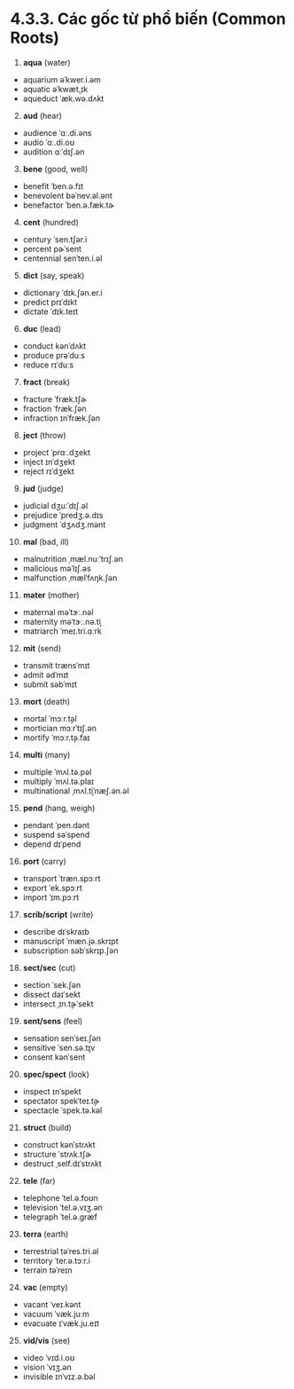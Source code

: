 # 4.3.3. Các gốc từ phổ biến (Common Roots)

1. **aqua** (water)

- aquarium <span class="pho alt">əˈkwer.i.əm</span> <span class="speak-word-inline" data-audio-us-male="/audios/us/aquarium-us-male.mp3" data-audio-us-female="/audios/us/aquarium-us-female.mp3"></span>
- aquatic <span class="pho alt">əˈkwæt̬.ɪk</span> <span class="speak-word-inline" data-audio-us-male="/audios/us/aquatic-us-male.mp3" data-audio-us-female="/audios/us/aquatic-us-female.mp3"></span>
- aqueduct <span class="pho alt">ˈæk.wə.dʌkt</span> <span class="speak-word-inline" data-audio-us-male="/audios/us/aqueduct-us-male.mp3" data-audio-us-female="/audios/us/aqueduct-us-female.mp3"></span>

2. **aud** (hear)

- audience <span class="pho alt">ˈɑː.di.əns</span> <span class="speak-word-inline" data-audio-us-male="/audios/us/audience-us-male.mp3" data-audio-us-female="/audios/us/audience-us-female.mp3"></span>
- audio <span class="pho alt">ˈɑː.di.oʊ</span> <span class="speak-word-inline" data-audio-us-male="/audios/us/audio-us-male.mp3" data-audio-us-female="/audios/us/audio-us-female.mp3"></span>
- audition <span class="pho alt">ɑːˈdɪʃ.ən</span> <span class="speak-word-inline" data-audio-us-male="/audios/us/audition-us-male.mp3" data-audio-us-female="/audios/us/audition-us-female.mp3"></span>

3. **bene** (good, well)

- benefit <span class="pho alt">ˈben.ə.fɪt</span> <span class="speak-word-inline" data-audio-us-male="/audios/us/benefit-us-male.mp3" data-audio-us-female="/audios/us/benefit-us-female.mp3"></span>
- benevolent <span class="pho alt">bəˈnev.əl.ənt</span> <span class="speak-word-inline" data-audio-us-male="/audios/us/benevolent-us-male.mp3" data-audio-us-female="/audios/us/benevolent-us-female.mp3"></span>
- benefactor <span class="pho alt">ˈben.ə.fæk.tɚ</span> <span class="speak-word-inline" data-audio-us-male="/audios/us/benefactor-us-male.mp3" data-audio-us-female="/audios/us/benefactor-us-female.mp3"></span>

4. **cent** (hundred)

- century <span class="pho alt">ˈsen.tʃər.i</span> <span class="speak-word-inline" data-audio-us-male="/audios/us/century-us-male.mp3" data-audio-us-female="/audios/us/century-us-female.mp3"></span>
- percent <span class="pho alt">pɚˈsent</span> <span class="speak-word-inline" data-audio-us-male="/audios/us/percent-us-male.mp3" data-audio-us-female="/audios/us/percent-us-female.mp3"></span>
- centennial <span class="pho alt">senˈten.i.əl</span> <span class="speak-word-inline" data-audio-us-male="/audios/us/centennial-us-male.mp3" data-audio-us-female="/audios/us/centennial-us-female.mp3"></span>

5. **dict** (say, speak)

- dictionary <span class="pho alt">ˈdɪk.ʃən.er.i</span> <span class="speak-word-inline" data-audio-us-male="/audios/us/dictionary-us-male.mp3" data-audio-us-female="/audios/us/dictionary-us-female.mp3"></span>
- predict <span class="pho alt">prɪˈdɪkt</span> <span class="speak-word-inline" data-audio-us-male="/audios/us/predict-us-male.mp3" data-audio-us-female="/audios/us/predict-us-female.mp3"></span>
- dictate <span class="pho alt">ˈdɪk.teɪt</span> <span class="speak-word-inline" data-audio-us-male="/audios/us/dictate-us-male.mp3" data-audio-us-female="/audios/us/dictate-us-female.mp3"></span>

6. **duc** (lead)

- conduct <span class="pho alt">kənˈdʌkt</span> <span class="speak-word-inline" data-audio-us-male="/audios/us/conduct-us-male.mp3" data-audio-us-female="/audios/us/conduct-us-female.mp3"></span>
- produce <span class="pho alt">prəˈduːs</span> <span class="speak-word-inline" data-audio-us-male="/audios/us/produce-us-male.mp3" data-audio-us-female="/audios/us/produce-us-female.mp3"></span>
- reduce <span class="pho alt">rɪˈduːs</span> <span class="speak-word-inline" data-audio-us-male="/audios/us/reduce-us-male.mp3" data-audio-us-female="/audios/us/reduce-us-female.mp3"></span>

7. **fract** (break)

- fracture <span class="pho alt">ˈfræk.tʃɚ</span> <span class="speak-word-inline" data-audio-us-male="/audios/us/fracture-us-male.mp3" data-audio-us-female="/audios/us/fracture-us-female.mp3"></span>
- fraction <span class="pho alt">ˈfræk.ʃən</span> <span class="speak-word-inline" data-audio-us-male="/audios/us/fraction-us-male.mp3" data-audio-us-female="/audios/us/fraction-us-female.mp3"></span>
- infraction <span class="pho alt">ɪnˈfræk.ʃən</span> <span class="speak-word-inline" data-audio-us-male="/audios/us/infraction-us-male.mp3" data-audio-us-female="/audios/us/infraction-us-female.mp3"></span>

8. **ject** (throw)

- project <span class="pho alt">ˈprɑː.dʒekt</span> <span class="speak-word-inline" data-audio-us-male="/audios/us/project-us-male.mp3" data-audio-us-female="/audios/us/project-us-female.mp3"></span>
- inject <span class="pho alt">ɪnˈdʒekt</span> <span class="speak-word-inline" data-audio-us-male="/audios/us/inject-us-male.mp3" data-audio-us-female="/audios/us/inject-us-female.mp3"></span>
- reject <span class="pho alt">rɪˈdʒekt</span> <span class="speak-word-inline" data-audio-us-male="/audios/us/reject-us-male.mp3" data-audio-us-female="/audios/us/reject-us-female.mp3"></span>

9. **jud** (judge)

- judicial <span class="pho alt">dʒuːˈdɪʃ.əl</span> <span class="speak-word-inline" data-audio-us-male="/audios/us/judicial-us-male.mp3" data-audio-us-female="/audios/us/judicial-us-female.mp3"></span>
- prejudice <span class="pho alt">ˈpredʒ.ə.dɪs</span> <span class="speak-word-inline" data-audio-us-male="/audios/us/prejudice-us-male.mp3" data-audio-us-female="/audios/us/prejudice-us-female.mp3"></span>
- judgment <span class="pho alt">ˈdʒʌdʒ.mənt</span> <span class="speak-word-inline" data-audio-us-male="/audios/us/judgment-us-male.mp3" data-audio-us-female="/audios/us/judgment-us-female.mp3"></span>

10. **mal** (bad, ill)

- malnutrition <span class="pho alt">ˌmæl.nuːˈtrɪʃ.ən</span> <span class="speak-word-inline" data-audio-us-male="/audios/us/malnutrition-us-male.mp3" data-audio-us-female="/audios/us/malnutrition-us-female.mp3"></span>
- malicious <span class="pho alt">məˈlɪʃ.əs</span> <span class="speak-word-inline" data-audio-us-male="/audios/us/malicious-us-male.mp3" data-audio-us-female="/audios/us/malicious-us-female.mp3"></span>
- malfunction <span class="pho alt">ˌmælˈfʌŋk.ʃən</span> <span class="speak-word-inline" data-audio-us-male="/audios/us/malfunction-us-male.mp3" data-audio-us-female="/audios/us/malfunction-us-female.mp3"></span>

11. **mater** (mother)

- maternal <span class="pho alt">məˈtɝː.nəl</span> <span class="speak-word-inline" data-audio-us-male="/audios/us/maternal-us-male.mp3" data-audio-us-female="/audios/us/maternal-us-female.mp3"></span>
- maternity <span class="pho alt">məˈtɝː.nə.t̬i</span> <span class="speak-word-inline" data-audio-us-male="/audios/us/maternity-us-male.mp3" data-audio-us-female="/audios/us/maternity-us-female.mp3"></span>
- matriarch <span class="pho alt">ˈmeɪ.tri.ɑːrk</span> <span class="speak-word-inline" data-audio-us-male="/audios/us/matriarch-us-male.mp3" data-audio-us-female="/audios/us/matriarch-us-female.mp3"></span>

12. **mit** (send)

- transmit <span class="pho alt">trænsˈmɪt</span> <span class="speak-word-inline" data-audio-us-male="/audios/us/transmit-us-male.mp3" data-audio-us-female="/audios/us/transmit-us-female.mp3"></span>
- admit <span class="pho alt">ədˈmɪt</span> <span class="speak-word-inline" data-audio-us-male="/audios/us/admit-us-male.mp3" data-audio-us-female="/audios/us/admit-us-female.mp3"></span>
- submit <span class="pho alt">səbˈmɪt</span> <span class="speak-word-inline" data-audio-us-male="/audios/us/submit-us-male.mp3" data-audio-us-female="/audios/us/submit-us-female.mp3"></span>

13. **mort** (death)

- mortal <span class="pho alt">ˈmɔːr.t̬əl</span> <span class="speak-word-inline" data-audio-us-male="/audios/us/mortal-us-male.mp3" data-audio-us-female="/audios/us/mortal-us-female.mp3"></span>
- mortician <span class="pho alt">mɔːrˈtɪʃ.ən</span> <span class="speak-word-inline" data-audio-us-male="/audios/us/mortician-us-male.mp3" data-audio-us-female="/audios/us/mortician-us-female.mp3"></span>
- mortify <span class="pho alt">ˈmɔːr.t̬ə.faɪ</span> <span class="speak-word-inline" data-audio-us-male="/audios/us/mortify-us-male.mp3" data-audio-us-female="/audios/us/mortify-us-female.mp3"></span>

14. **multi** (many)

- multiple <span class="pho alt">ˈmʌl.tə.pəl</span> <span class="speak-word-inline" data-audio-us-male="/audios/us/multiple-us-male.mp3" data-audio-us-female="/audios/us/multiple-us-female.mp3"></span>
- multiply <span class="pho alt">ˈmʌl.tə.plaɪ</span> <span class="speak-word-inline" data-audio-us-male="/audios/us/multiply-us-male.mp3" data-audio-us-female="/audios/us/multiply-us-female.mp3"></span>
- multinational <span class="pho alt">ˌmʌl.t̬iˈnæʃ.ən.əl</span> <span class="speak-word-inline" data-audio-us-male="/audios/us/multinational-us-male.mp3" data-audio-us-female="/audios/us/multinational-us-female.mp3"></span>

15. **pend** (hang, weigh)

- pendant <span class="pho alt">ˈpen.dənt</span> <span class="speak-word-inline" data-audio-us-male="/audios/us/pendant-us-male.mp3" data-audio-us-female="/audios/us/pendant-us-female.mp3"></span>
- suspend <span class="pho alt">səˈspend</span> <span class="speak-word-inline" data-audio-us-male="/audios/us/suspend-us-male.mp3" data-audio-us-female="/audios/us/suspend-us-female.mp3"></span>
- depend <span class="pho alt">dɪˈpend</span> <span class="speak-word-inline" data-audio-us-male="/audios/us/depend-us-male.mp3" data-audio-us-female="/audios/us/depend-us-female.mp3"></span>

16. **port** (carry)

- transport <span class="pho alt">ˈtræn.spɔːrt</span> <span class="speak-word-inline" data-audio-us-male="/audios/us/transport-us-male.mp3" data-audio-us-female="/audios/us/transport-us-female.mp3"></span>
- export <span class="pho alt">ˈek.spɔːrt</span> <span class="speak-word-inline" data-audio-us-male="/audios/us/export-us-male.mp3" data-audio-us-female="/audios/us/export-us-female.mp3"></span>
- import <span class="pho alt">ˈɪm.pɔːrt</span> <span class="speak-word-inline" data-audio-us-male="/audios/us/import-us-male.mp3" data-audio-us-female="/audios/us/import-us-female.mp3"></span>

17. **scrib/script** (write)

- describe <span class="pho alt">dɪˈskraɪb</span> <span class="speak-word-inline" data-audio-us-male="/audios/us/describe-us-male.mp3" data-audio-us-female="/audios/us/describe-us-female.mp3"></span>
- manuscript <span class="pho alt">ˈmæn.jə.skrɪpt</span> <span class="speak-word-inline" data-audio-us-male="/audios/us/manuscript-us-male.mp3" data-audio-us-female="/audios/us/manuscript-us-female.mp3"></span>
- subscription <span class="pho alt">səbˈskrɪp.ʃən</span> <span class="speak-word-inline" data-audio-us-male="/audios/us/subscription-us-male.mp3" data-audio-us-female="/audios/us/subscription-us-female.mp3"></span>

18. **sect/sec** (cut)

- section <span class="pho alt">ˈsek.ʃən</span> <span class="speak-word-inline" data-audio-us-male="/audios/us/section-us-male.mp3" data-audio-us-female="/audios/us/section-us-female.mp3"></span>
- dissect <span class="pho alt">daɪˈsekt</span> <span class="speak-word-inline" data-audio-us-male="/audios/us/dissect-us-male.mp3" data-audio-us-female="/audios/us/dissect-us-female.mp3"></span>
- intersect <span class="pho alt">ˌɪn.t̬ɚˈsekt</span> <span class="speak-word-inline" data-audio-us-male="/audios/us/intersect-us-male.mp3" data-audio-us-female="/audios/us/intersect-us-female.mp3"></span>

19. **sent/sens** (feel)

- sensation <span class="pho alt">senˈseɪ.ʃən</span> <span class="speak-word-inline" data-audio-us-male="/audios/us/sensation-us-male.mp3" data-audio-us-female="/audios/us/sensation-us-female.mp3"></span>
- sensitive <span class="pho alt">ˈsen.sə.t̬ɪv</span> <span class="speak-word-inline" data-audio-us-male="/audios/us/sensitive-us-male.mp3" data-audio-us-female="/audios/us/sensitive-us-female.mp3"></span>
- consent <span class="pho alt">kənˈsent</span> <span class="speak-word-inline" data-audio-us-male="/audios/us/consent-us-male.mp3" data-audio-us-female="/audios/us/consent-us-female.mp3"></span>

20. **spec/spect** (look)

- inspect <span class="pho alt">ɪnˈspekt</span> <span class="speak-word-inline" data-audio-us-male="/audios/us/inspect-us-male.mp3" data-audio-us-female="/audios/us/inspect-us-female.mp3"></span>
- spectator <span class="pho alt">spekˈteɪ.t̬ɚ</span> <span class="speak-word-inline" data-audio-us-male="/audios/us/spectator-us-male.mp3" data-audio-us-female="/audios/us/spectator-us-female.mp3"></span>
- spectacle <span class="pho alt">ˈspek.tə.kəl</span> <span class="speak-word-inline" data-audio-us-male="/audios/us/spectacle-us-male.mp3" data-audio-us-female="/audios/us/spectacle-us-female.mp3"></span>

21. **struct** (build)

- construct <span class="pho alt">kənˈstrʌkt</span> <span class="speak-word-inline" data-audio-us-male="/audios/us/construct-us-male.mp3" data-audio-us-female="/audios/us/construct-us-female.mp3"></span>
- structure <span class="pho alt">ˈstrʌk.tʃɚ</span> <span class="speak-word-inline" data-audio-us-male="/audios/us/structure-us-male.mp3" data-audio-us-female="/audios/us/structure-us-female.mp3"></span>
- destruct <span class="pho alt">ˌself.dɪˈstrʌkt</span> <span class="speak-word-inline" data-audio-us-male="/audios/us/destruct-us-male.mp3" data-audio-us-female="/audios/us/destruct-us-female.mp3"></span>

22. **tele** (far)

- telephone <span class="pho alt">ˈtel.ə.foʊn</span> <span class="speak-word-inline" data-audio-us-male="/audios/us/telephone-us-male.mp3" data-audio-us-female="/audios/us/telephone-us-female.mp3"></span>
- television <span class="pho alt">ˈtel.ə.vɪʒ.ən</span> <span class="speak-word-inline" data-audio-us-male="/audios/us/television-us-male.mp3" data-audio-us-female="/audios/us/television-us-female.mp3"></span>
- telegraph <span class="pho alt">ˈtel.ə.ɡræf</span> <span class="speak-word-inline" data-audio-us-male="/audios/us/telegraph-us-male.mp3" data-audio-us-female="/audios/us/telegraph-us-female.mp3"></span>

23. **terra** (earth)

- terrestrial <span class="pho alt">təˈres.tri.əl</span> <span class="speak-word-inline" data-audio-us-male="/audios/us/terrestrial-us-male.mp3" data-audio-us-female="/audios/us/terrestrial-us-female.mp3"></span>
- territory <span class="pho alt">ˈter.ə.tɔːr.i</span> <span class="speak-word-inline" data-audio-us-male="/audios/us/territory-us-male.mp3" data-audio-us-female="/audios/us/territory-us-female.mp3"></span>
- terrain <span class="pho alt">təˈreɪn</span> <span class="speak-word-inline" data-audio-us-male="/audios/us/terrain-us-male.mp3" data-audio-us-female="/audios/us/terrain-us-female.mp3"></span>

24. **vac** (empty)

- vacant <span class="pho alt">ˈveɪ.kənt</span> <span class="speak-word-inline" data-audio-us-male="/audios/us/vacant-us-male.mp3" data-audio-us-female="/audios/us/vacant-us-female.mp3"></span>
- vacuum <span class="pho alt">ˈvæk.juːm</span> <span class="speak-word-inline" data-audio-us-male="/audios/us/vacuum-us-male.mp3" data-audio-us-female="/audios/us/vacuum-us-female.mp3"></span>
- evacuate <span class="pho alt">ɪˈvæk.ju.eɪt</span> <span class="speak-word-inline" data-audio-us-male="/audios/us/evacuate-us-male.mp3" data-audio-us-female="/audios/us/evacuate-us-female.mp3"></span>

25. **vid/vis** (see)

- video <span class="pho alt">ˈvɪd.i.oʊ</span> <span class="speak-word-inline" data-audio-us-male="/audios/us/video-us-male.mp3" data-audio-us-female="/audios/us/video-us-female.mp3"></span>
- vision <span class="pho alt">ˈvɪʒ.ən</span> <span class="speak-word-inline" data-audio-us-male="/audios/us/vision-us-male.mp3" data-audio-us-female="/audios/us/vision-us-female.mp3"></span>
- invisible <span class="pho alt">ɪnˈvɪz.ə.bəl</span> <span class="speak-word-inline" data-audio-us-male="/audios/us/invisible-us-male.mp3" data-audio-us-female="/audios/us/invisible-us-female.mp3"></span>
